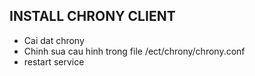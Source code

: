 INSTALL CHRONY CLIENT
--------------------
- Cai dat chrony
- Chinh sua cau hinh trong file /ect/chrony/chrony.conf
- restart service
